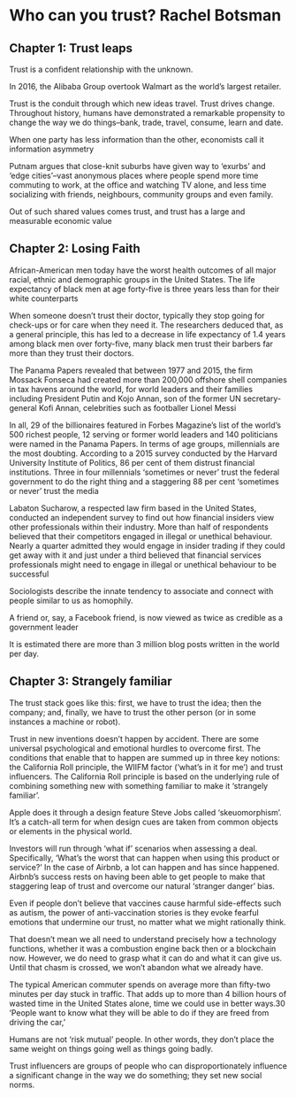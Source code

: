 # Who can you trust? Rachel Botsman

## Chapter 1: Trust leaps
Trust is a confident relationship with the unknown.

In 2016, the Alibaba Group overtook Walmart as the world’s largest retailer.

Trust is the conduit through which new ideas travel. Trust drives change.
Throughout history, humans have demonstrated a remarkable propensity to change the way we do things–bank, trade, travel, consume, learn and date. 

When one party has less information than the other, economists call it information asymmetry

Putnam argues that close-knit suburbs have given way to ‘exurbs’ and ‘edge cities’–vast anonymous places where people spend more time commuting to work, at the office and watching TV alone, and less time socializing with friends, neighbours, community groups and even family.

Out of such shared values comes trust, and trust has a large and measurable economic value

## Chapter 2: Losing Faith

African-American men today have the worst health outcomes of all major racial, ethnic and demographic groups in the United States. The life expectancy of black men at age forty-five is three years less than for their white counterparts

When someone doesn’t trust their doctor, typically they stop going for check-ups or for care when they need it. The researchers deduced that, as a general principle, this has led to a decrease in life expectancy of 1.4 years among black men over forty-five, many black men trust their barbers far more than they trust their doctors.

The Panama Papers revealed that between 1977 and 2015, the firm Mossack Fonseca had created more than 200,000 offshore shell companies in tax havens around the world, for world leaders and their families including President Putin and Kojo Annan, son of the former UN secretary-general Kofi Annan, celebrities such as footballer Lionel Messi

In all, 29 of the billionaires featured in Forbes Magazine’s list of the world’s 500 richest people, 12 serving or former world leaders and 140 politicians were named in the Panama Papers. In terms of age groups, millennials are the most doubting. According to a 2015 survey conducted by the Harvard University Institute of Politics, 86 per cent of them distrust financial institutions. Three in four millennials ‘sometimes or never’ trust the federal government to do the right thing and a staggering 88 per cent ‘sometimes or never’ trust the media

Labaton Sucharow, a respected law firm based in the United States, conducted an independent survey to find out how financial insiders view other professionals within their industry. More than half of respondents believed that their competitors engaged in illegal or unethical behaviour. Nearly a quarter admitted they would engage in insider trading if they could get away with it and just under a third believed that financial services professionals might need to engage in illegal or unethical behaviour to be successful

Sociologists describe the innate tendency to associate and connect with people similar to us as homophily. 

 A friend or, say, a Facebook friend, is now viewed as twice as credible as a government leader
 
 It is estimated there are more than 3 million blog posts written in the world per day.
 
## Chapter 3: Strangely familiar

The trust stack goes like this: first, we have to trust the idea; then the company; and, finally, we have to trust the other person (or in some instances a machine or robot).

Trust in new inventions doesn’t happen by accident. There are some universal psychological and emotional hurdles to overcome first. The conditions that enable that to happen are summed up in three key notions: the California Roll principle, the WIIFM factor (‘what’s in it for me’) and trust influencers. The California Roll principle is based on the underlying rule of combining something new with something familiar to make it ‘strangely familiar’.

Apple does it through a design feature Steve Jobs called ‘skeuomorphism’. It’s a catch-all term for when design cues are taken from common objects or elements in the physical world.

Investors will run through ‘what if’ scenarios when assessing a deal. Specifically, ‘What’s the worst that can happen when using this product or service?’ In the case of Airbnb, a lot can happen and has since happened. Airbnb’s success rests on having been able to get people to make that staggering leap of trust and overcome our natural ‘stranger danger’ bias.

Even if people don’t believe that vaccines cause harmful side-effects such as autism, the power of anti-vaccination stories is they evoke fearful emotions that undermine our trust, no matter what we might rationally think.

That doesn’t mean we all need to understand precisely how a technology functions, whether it was a combustion engine back then or a blockchain now. However, we do need to grasp what it can do and what it can give us. Until that chasm is crossed, we won’t abandon what we already have.

The typical American commuter spends on average more than fifty-two minutes per day stuck in traffic. That adds up to more than 4 billion hours of wasted time in the United States alone, time we could use in better ways.30 ‘People want to know what they will be able to do if they are freed from driving the car,’

Humans are not ‘risk mutual’ people. In other words, they don’t place the same weight on things going well as things going badly. 

Trust influencers are groups of people who can disproportionately influence a significant change in the way we do something; they set new social norms.
